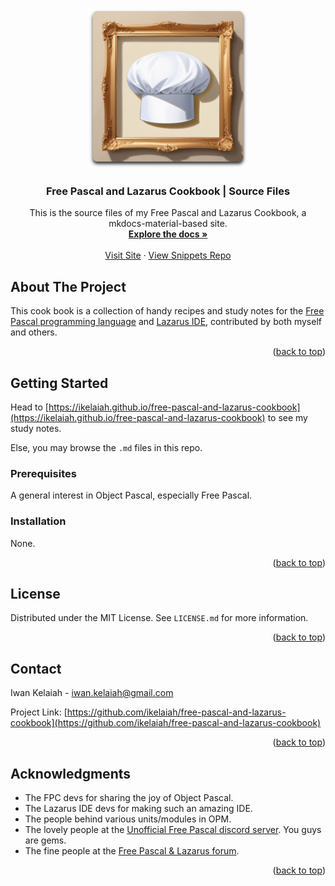 <!-- Improved compatibility of back to top link: See: https://github.com/othneildrew/Best-README-Template/pull/73 -->
<a name="readme-top"></a>

<!-- PROJECT LOGO -->
<br />
<div align="center">
  <a href="https://github.com/ikelaiah/free-pascal-and-lazarus-cookbook">
    <img src="docs/assets/logo-new-rounded-min.png" alt="Logo" width="256" height="256">
  </a>

<h3 align="center">Free Pascal and Lazarus Cookbook | Source Files</h3>

  <p align="center">
    This is the source files of my Free Pascal and Lazarus Cookbook, a mkdocs-material-based site.
    <br />
    <a href="https://github.com/ikelaiah/free-pascal-and-lazarus-cookbook"><strong>Explore the docs »</strong></a>
    <br />
    <br />
    <a href="https://ikelaiah.github.io/free-pascal-and-lazarus-cookbook">Visit Site</a>
    ·
    <a href="https://github.com/ikelaiah/free-pascal-snippets">View Snippets Repo</a>
  </p>
</div>


<!-- ABOUT THE PROJECT -->
## About The Project

This cook book is a collection of handy recipes and study notes for the  [Free Pascal programming language](https://www.freepascal.org) and [Lazarus IDE](https://www.lazarus-ide.org), contributed by both myself and others.

<p align="right">(<a href="#readme-top">back to top</a>)</p>


<!-- GETTING STARTED -->
## Getting Started

Head to [https://ikelaiah.github.io/free-pascal-and-lazarus-cookbook](https://ikelaiah.github.io/free-pascal-and-lazarus-cookbook) to see my study notes.

Else, you may browse the `.md` files in this repo.

### Prerequisites

A general interest in Object Pascal, especially Free Pascal.

### Installation

None.

<p align="right">(<a href="#readme-top">back to top</a>)</p>



<!-- LICENSE -->
## License

Distributed under the MIT License. See `LICENSE.md` for more information.

<p align="right">(<a href="#readme-top">back to top</a>)</p>



<!-- CONTACT -->
## Contact

Iwan Kelaiah - iwan.kelaiah@gmail.com

Project Link: [https://github.com/ikelaiah/free-pascal-and-lazarus-cookbook](https://github.com/ikelaiah/free-pascal-and-lazarus-cookbook)

<p align="right">(<a href="#readme-top">back to top</a>)</p>



<!-- ACKNOWLEDGMENTS -->
## Acknowledgments

- The FPC devs for sharing the joy of Object Pascal.
- The Lazarus IDE devs for making such an amazing IDE.
- The people behind various units/modules in OPM.
- The lovely people at the [Unofficial Free Pascal discord server](https://discord.com/channels/570025060312547359/570091337173696513). You guys are gems.
- The fine people at the [Free Pascal & Lazarus forum](https://forum.lazarus.freepascal.org/index.php).

<p align="right">(<a href="#readme-top">back to top</a>)</p>